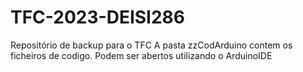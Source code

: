 # TFC-2023-DEISI286
Repositório de backup para o TFC
A pasta zzCodArduino contem os ficheiros de codigo. Podem ser abertos utilizando o ArduinoIDE
